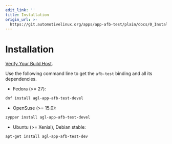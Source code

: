 ```yaml
---
edit_link: ''
title: Installation
origin_url: >-
  https://git.automotivelinux.org/apps/app-afb-test/plain/docs/0_Installation.md?h=flounder
---
```


<!-- WARNING: This file is generated by fetch_docs.js using /home/boron/Documents/AGL/docs-webtemplate/site/_data/tocs/apis_services/flounder/flounder-app-afb-test-developer-guides-api-services-book.yml -->

# Installation

[Verify Your Build Host](../../../devguides/reference/1-verify-build-host.html).

Use the following command line to get the `afb-test` binding and all its
dependencies.

* Fedora (>= 27):

```bash
dnf install agl-app-afb-test-devel
```

* OpenSuse (>= 15.0):

```bash
zypper install agl-app-afb-test-devel
```

* Ubuntu (>= Xenial), Debian stable:

```bash
apt-get install agl-app-afb-test-dev
```
